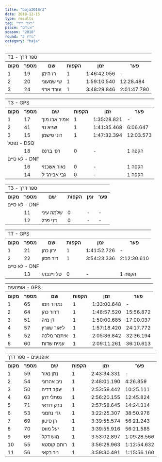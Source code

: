 ```yaml
---
title: "baja2018r3"
date: 2018-12-15
type: results
tag: "ראלי רייד"
place: "אשלים"
season: "2018"
round: "מרוץ 3"
category: "baja"
---
```

<table class="line_color">
    <tr>
        <td colspan="99" class="title_font">T1 - ספר דרך</td>
    </tr>
    <tr class="rnkh_bkcolor">
        <th class="rnkh_font">מקום</th>
        <th class="rnkh_font">מספר</th>
        <th class="rnkh_font">שם</th>
        <th class="rnkh_font">הקפות</th>
        <th class="rnkh_font">זמן</th>
        <th class="rnkh_font">פער</th>
    </tr>
    <tr class="rnk_bkcolor OddRow">
        <td class="rnk_font">1</td>
        <td class="rnk_font">19</td>
        <td class="rnk_font">רז הימן</td>
        <td class="rnk_font">1</td>
        <td class="rnk_font">1:46:42.056</td>
        <td class="rnk_font">-</td>
    </tr>
    <tr class="rnk_bkcolor EvenRow">
        <td class="rnk_font">2</td>
        <td class="rnk_font">20</td>
        <td class="rnk_font">שי שמעוני</td>
        <td class="rnk_font">1</td>
        <td class="rnk_font">1:59:10.540</td>
        <td class="rnk_font">12:28.484</td>
    </tr>
    <tr class="rnk_bkcolor OddRow">
        <td class="rnk_font">3</td>
        <td class="rnk_font">24</td>
        <td class="rnk_font">עובד ארזי</td>
        <td class="rnk_font">1</td>
        <td class="rnk_font">3:48:29.846</td>
        <td class="rnk_font">2:01:47.790</td>
    </tr>
</table>
<table class="line_color">
    <tr>
        <td colspan="99" class="title_font">T3 - GPS</td>
    </tr>
    <tr class="rnkh_bkcolor">
        <th class="rnkh_font">מקום</th>
        <th class="rnkh_font">מספר</th>
        <th class="rnkh_font">שם</th>
        <th class="rnkh_font">הקפות</th>
        <th class="rnkh_font">זמן</th>
        <th class="rnkh_font">פער</th>
    </tr>
    <tr class="rnk_bkcolor EvenRow">
        <td class="rnk_font">1</td>
        <td class="rnk_font">17</td>
        <td class="rnk_font">אמיר אבו מוך</td>
        <td class="rnk_font">1</td>
        <td class="rnk_font">1:35:28.821</td>
        <td class="rnk_font">-</td>
    </tr>
    <tr class="rnk_bkcolor OddRow">
        <td class="rnk_font">2</td>
        <td class="rnk_font">41</td>
        <td class="rnk_font">שגיא נוי</td>
        <td class="rnk_font">1</td>
        <td class="rnk_font">1:41:35.468</td>
        <td class="rnk_font">6:06.647</td>
    </tr>
    <tr class="rnk_bkcolor EvenRow">
        <td class="rnk_font">3</td>
        <td class="rnk_font">15</td>
        <td class="rnk_font">רוני פישמן</td>
        <td class="rnk_font">1</td>
        <td class="rnk_font">1:47:32.394</td>
        <td class="rnk_font">12:03.573</td>
    </tr>
    <tr>
        <td colspan="99" class="subtitle_font">נפסל - DSQ</td>
    </tr>
    <tr class="rnk_bkcolor OddRow">
        <td class="rnk_font"></td>
        <td class="rnk_font">18</td>
        <td class="rnk_font">רפי ברנס</td>
        <td class="rnk_font">0</td>
        <td class="rnk_font">-</td>
        <td class="rnk_font">1 הקפה</td>
    </tr>
    <tr>
        <td colspan="99" class="subtitle_font">לא סיים - DNF</td>
    </tr>
    <tr class="rnk_bkcolor EvenRow">
        <td class="rnk_font"></td>
        <td class="rnk_font">16</td>
        <td class="rnk_font">נאור אשכנזי</td>
        <td class="rnk_font">0</td>
        <td class="rnk_font">-</td>
        <td class="rnk_font">1 הקפה</td>
    </tr>
    <tr class="rnk_bkcolor OddRow">
        <td class="rnk_font"></td>
        <td class="rnk_font">14</td>
        <td class="rnk_font">גבי אבירג'יל</td>
        <td class="rnk_font">0</td>
        <td class="rnk_font">-</td>
        <td class="rnk_font">1 הקפה</td>
    </tr>
</table>
<table class="line_color">
    <tr>
        <td colspan="99" class="title_font">T3 - ספר דרך</td>
    </tr>
    <tr class="rnkh_bkcolor">
        <th class="rnkh_font">מקום</th>
        <th class="rnkh_font">מספר</th>
        <th class="rnkh_font">שם</th>
        <th class="rnkh_font">הקפות</th>
        <th class="rnkh_font">זמן</th>
        <th class="rnkh_font">פער</th>
    </tr>
    <tr>
        <td colspan="99" class="subtitle_font">לא סיים - DNF</td>
    </tr>
    <tr class="rnk_bkcolor EvenRow">
        <td class="rnk_font"></td>
        <td class="rnk_font">11</td>
        <td class="rnk_font">שלמה עיני</td>
        <td class="rnk_font">0</td>
        <td class="rnk_font">-</td>
        <td class="rnk_font">-</td>
    </tr>
    <tr class="rnk_bkcolor OddRow">
        <td class="rnk_font"></td>
        <td class="rnk_font">12</td>
        <td class="rnk_font">דני פרל</td>
        <td class="rnk_font">0</td>
        <td class="rnk_font">-</td>
        <td class="rnk_font">-</td>
    </tr>
</table>
<table class="line_color">
    <tr>
        <td colspan="99" class="title_font">TT - GPS</td>
    </tr>
    <tr class="rnkh_bkcolor">
        <th class="rnkh_font">מקום</th>
        <th class="rnkh_font">מספר</th>
        <th class="rnkh_font">שם</th>
        <th class="rnkh_font">הקפות</th>
        <th class="rnkh_font">זמן</th>
        <th class="rnkh_font">פער</th>
    </tr>
    <tr class="rnk_bkcolor EvenRow">
        <td class="rnk_font">1</td>
        <td class="rnk_font">21</td>
        <td class="rnk_font">ירון כהן</td>
        <td class="rnk_font">1</td>
        <td class="rnk_font">1:41:52.726</td>
        <td class="rnk_font">-</td>
    </tr>
    <tr class="rnk_bkcolor OddRow">
        <td class="rnk_font">2</td>
        <td class="rnk_font">22</td>
        <td class="rnk_font">דור חסון</td>
        <td class="rnk_font">1</td>
        <td class="rnk_font">3:54:23.336</td>
        <td class="rnk_font">2:12:30.610</td>
    </tr>
    <tr>
        <td colspan="99" class="subtitle_font">לא סיים - DNF</td>
    </tr>
    <tr class="rnk_bkcolor EvenRow">
        <td class="rnk_font"></td>
        <td class="rnk_font">13</td>
        <td class="rnk_font">טל ויינברג</td>
        <td class="rnk_font">0</td>
        <td class="rnk_font">-</td>
        <td class="rnk_font">1 הקפה</td>
    </tr>
</table>
<table class="line_color">
    <tr>
        <td colspan="99" class="title_font">אופנועים - GPS</td>
    </tr>
    <tr class="rnkh_bkcolor">
        <th class="rnkh_font">מקום</th>
        <th class="rnkh_font">מספר</th>
        <th class="rnkh_font">שם</th>
        <th class="rnkh_font">הקפות</th>
        <th class="rnkh_font">זמן</th>
        <th class="rnkh_font">פער</th>
    </tr>
    <tr class="rnk_bkcolor OddRow">
        <td class="rnk_font">1</td>
        <td class="rnk_font">65</td>
        <td class="rnk_font">נמרוד חמו</td>
        <td class="rnk_font">1</td>
        <td class="rnk_font">1:33:00.648</td>
        <td class="rnk_font">-</td>
    </tr>
    <tr class="rnk_bkcolor EvenRow">
        <td class="rnk_font">2</td>
        <td class="rnk_font">64</td>
        <td class="rnk_font">דרור כהן</td>
        <td class="rnk_font">1</td>
        <td class="rnk_font">1:48:57.520</td>
        <td class="rnk_font">15:56.872</td>
    </tr>
    <tr class="rnk_bkcolor OddRow">
        <td class="rnk_font">3</td>
        <td class="rnk_font">51</td>
        <td class="rnk_font">דן מיה</td>
        <td class="rnk_font">1</td>
        <td class="rnk_font">1:50:00.685</td>
        <td class="rnk_font">17:00.037</td>
    </tr>
    <tr class="rnk_bkcolor EvenRow">
        <td class="rnk_font">4</td>
        <td class="rnk_font">57</td>
        <td class="rnk_font">ליאור שוורץ</td>
        <td class="rnk_font">1</td>
        <td class="rnk_font">1:57:18.420</td>
        <td class="rnk_font">24:17.772</td>
    </tr>
    <tr class="rnk_bkcolor OddRow">
        <td class="rnk_font">5</td>
        <td class="rnk_font">52</td>
        <td class="rnk_font">איתמר מלכה</td>
        <td class="rnk_font">1</td>
        <td class="rnk_font">2:05:36.842</td>
        <td class="rnk_font">32:36.194</td>
    </tr>
    <tr class="rnk_bkcolor EvenRow">
        <td class="rnk_font">6</td>
        <td class="rnk_font">60</td>
        <td class="rnk_font">עמית שדות</td>
        <td class="rnk_font">1</td>
        <td class="rnk_font">2:09:11.261</td>
        <td class="rnk_font">36:10.613</td>
    </tr>
</table>
<table class="line_color">
    <tr>
        <td colspan="99" class="title_font">אופנועים - ספר דרך</td>
    </tr>
    <tr class="rnkh_bkcolor">
        <th class="rnkh_font">מקום</th>
        <th class="rnkh_font">מספר</th>
        <th class="rnkh_font">שם</th>
        <th class="rnkh_font">הקפות</th>
        <th class="rnkh_font">זמן</th>
        <th class="rnkh_font">פער</th>
    </tr>
    <tr class="rnk_bkcolor OddRow">
        <td class="rnk_font">1</td>
        <td class="rnk_font">59</td>
        <td class="rnk_font">נתן נאור</td>
        <td class="rnk_font">1</td>
        <td class="rnk_font">2:43:34.331</td>
        <td class="rnk_font">-</td>
    </tr>
    <tr class="rnk_bkcolor EvenRow">
        <td class="rnk_font">2</td>
        <td class="rnk_font">54</td>
        <td class="rnk_font">ניב אהרוני</td>
        <td class="rnk_font">1</td>
        <td class="rnk_font">2:48:01.190</td>
        <td class="rnk_font">4:26.859</td>
    </tr>
    <tr class="rnk_bkcolor OddRow">
        <td class="rnk_font">3</td>
        <td class="rnk_font">50</td>
        <td class="rnk_font">יעקב דדיה</td>
        <td class="rnk_font">1</td>
        <td class="rnk_font">2:53:59.442</td>
        <td class="rnk_font">10:25.111</td>
    </tr>
    <tr class="rnk_bkcolor EvenRow">
        <td class="rnk_font">4</td>
        <td class="rnk_font">63</td>
        <td class="rnk_font">נפתלי דהן</td>
        <td class="rnk_font">1</td>
        <td class="rnk_font">2:56:20.155</td>
        <td class="rnk_font">12:45.824</td>
    </tr>
    <tr class="rnk_bkcolor OddRow">
        <td class="rnk_font">5</td>
        <td class="rnk_font">71</td>
        <td class="rnk_font">ברק דודאי</td>
        <td class="rnk_font">1</td>
        <td class="rnk_font">2:57:58.645</td>
        <td class="rnk_font">14:24.314</td>
    </tr>
    <tr class="rnk_bkcolor EvenRow">
        <td class="rnk_font">6</td>
        <td class="rnk_font">53</td>
        <td class="rnk_font">גדי נחמני</td>
        <td class="rnk_font">1</td>
        <td class="rnk_font">3:22:25.307</td>
        <td class="rnk_font">38:50.976</td>
    </tr>
    <tr class="rnk_bkcolor OddRow">
        <td class="rnk_font">7</td>
        <td class="rnk_font">69</td>
        <td class="rnk_font">רן סיטון</td>
        <td class="rnk_font">1</td>
        <td class="rnk_font">3:39:55.574</td>
        <td class="rnk_font">56:21.243</td>
    </tr>
    <tr class="rnk_bkcolor EvenRow">
        <td class="rnk_font">8</td>
        <td class="rnk_font">70</td>
        <td class="rnk_font">יעל מוזס</td>
        <td class="rnk_font">1</td>
        <td class="rnk_font">3:39:55.916</td>
        <td class="rnk_font">56:21.585</td>
    </tr>
    <tr class="rnk_bkcolor OddRow">
        <td class="rnk_font">9</td>
        <td class="rnk_font">66</td>
        <td class="rnk_font">מוש דקל</td>
        <td class="rnk_font">1</td>
        <td class="rnk_font">3:53:02.897</td>
        <td class="rnk_font">1:09:28.566</td>
    </tr>
    <tr class="rnk_bkcolor EvenRow">
        <td class="rnk_font">10</td>
        <td class="rnk_font">55</td>
        <td class="rnk_font">רותם קוסטא</td>
        <td class="rnk_font">1</td>
        <td class="rnk_font">3:56:28.963</td>
        <td class="rnk_font">1:12:54.632</td>
    </tr>
    <tr class="rnk_bkcolor OddRow">
        <td class="rnk_font">11</td>
        <td class="rnk_font">56</td>
        <td class="rnk_font">ניר בקאי</td>
        <td class="rnk_font">1</td>
        <td class="rnk_font">3:59:30.491</td>
        <td class="rnk_font">1:15:56.160</td>
    </tr>
</table>
